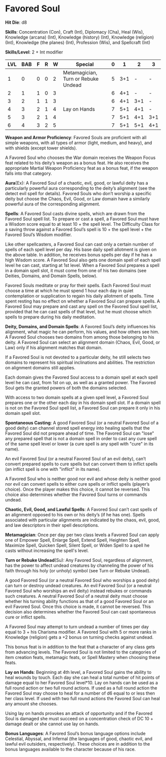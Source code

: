 # Favored Soul

**Hit Die**: d8

**Skills**: Concentration (Con), Craft (Int), Diplomacy (Cha), Heal (Wis), Knowledge (arcana) (Int), Knowledge (history) (Int), Knowledge (religion) (Int), Knowledge (the planes) (Int), Profession (Wis), and Spellcraft (Int)

**Skills/Level**: 2 + Int modifier

LVL | BAB | F | R | W | Special | 0 | 1 | 2 | 3
--- | --- | - | - | - | ------- | - | - | - | -
1   | 0   | 0 | 0 | 2 | Metamagician, Turn or Rebuke Undead | 5 | 3+1 | -   | -  
2   | 1   | 1 | 0 | 3 |  | 6 | 4+1 | -   | -
3   | 2   | 1 | 1 | 3 |  | 6 | 4+1 | 3+1 | -
4   | 3   | 2 | 1 | 4 | Lay on Hands | 7 | 5+1 | 4+1 | -
5   | 3   | 2 | 1 | 4 |  | 7 | 5+1 | 4+1 | 3+1
6   | 4   | 3 | 2 | 5 |  | 7 | 5+1 | 5+1 | 4+1

**Weapon and Armor Proficiency**: Favored Souls are proficient with all simple weapons, with all types of armor (light, medium, and heavy), and with shields (except tower shields).

A Favored Soul who chooses the War domain receives the Weapon Focus feat related to his deity’s weapon as a bonus feat. He also receives the appropriate Martial Weapon Proficiency feat as a bonus feat, if the weapon falls into that category.

**Aura**(Ex): A Favored Soul of a chaotic, evil, good, or lawful deity has a particularly powerful aura corresponding to the deity’s alignment (see the detect evil spell for details). Favored Souls who don’t worship a specific deity but choose the Chaos, Evil, Good, or Law domain have a similarly powerful aura of the corresponding alignment.

**Spells**: A Favored Soul casts divine spells, which are drawn from the Favored Soul spell list. To prepare or cast a spell, a Favored Soul must have a Wisdom score equal to at least 10 + the spell level. The Difficulty Class for a saving throw against a Favored Soul’s spell is 10 + the spell level + the Favored Soul’s Wisdom modifier.

Like other spellcasters, a Favored Soul can cast only a certain number of spells of each spell level per day. His base daily spell allotment is given on the above table. In addition, he receives bonus spells per day if he has a high Wisdom score. A Favored Soul also gets one domain spell of each spell level he can cast, starting at 1st level. When a Favored Soul prepares a spell in a domain spell slot, it must come from one of his two domains (see Deities, Domains, and Domain Spells, below).

Favored Souls meditate or pray for their spells. Each Favored Soul must choose a time at which he must spend 1 hour each day in quiet contemplation or supplication to regain his daily allotment of spells. Time spent resting has no effect on whether a Favored Soul can prepare spells. A Favored Soul may prepare and cast any spell on the Favored Soul spell list, provided that he can cast spells of that level, but he must choose which spells to prepare during his daily meditation.

**Deity, Domains, and Domain Spells**: A Favored Soul’s deity influences his alignment, what magic he can perform, his values, and how others see him. A Favored Soul chooses two domains from among those belonging to his deity. A Favored Soul can select an alignment domain (Chaos, Evil, Good, or Law) only if his alignment matches that domain.

If a Favored Soul is not devoted to a particular deity, he still selects two domains to represent his spiritual inclinations and abilities. The restriction on alignment domains still applies.

Each domain gives the Favored Soul access to a domain spell at each spell level he can cast, from 1st on up, as well as a granted power. The Favored Soul gets the granted powers of both the domains selected.

With access to two domain spells at a given spell level, a Favored Soul prepares one or the other each day in his domain spell slot. If a domain spell is not on the Favored Soul spell list, a Favored Soul can prepare it only in his domain spell slot.

**Spontaneous Casting**: A good Favored Soul (or a neutral Favored Soul of a good deity) can channel stored spell energy into healing spells that the Favored Soul did not prepare ahead of time. The Favored Soul can "lose" any prepared spell that is not a domain spell in order to cast any cure spell of the same spell level or lower (a cure spell is any spell with "cure" in its name).

An evil Favored Soul (or a neutral Favored Soul of an evil deity), can’t convert prepared spells to cure spells but can convert them to inflict spells (an inflict spell is one with "inflict" in its name).

A Favored Soul who is neither good nor evil and whose deity is neither good nor evil can convert spells to either cure spells or inflict spells (player’s choice). Once the player makes this choice, it cannot be reversed. This choice also determines whether the Favored Soul turns or commands undead.

**Chaotic, Evil, Good, and Lawful Spells**: A Favored Soul can’t cast spells of an alignment opposed to his own or his deity’s (if he has one). Spells associated with particular alignments are indicated by the chaos, evil, good, and law descriptors in their spell descriptions.

**Metamagician**: Once per day per two class levels a Favored Soul can apply one of Empower Spell, Enlarge Spell, Extend Spell, Heighten Spell, Maximize Spell, Quicken Spell, Silent Spell, or Widen Spell to a spell he casts without increasing the spell's level.

**Turn or Rebuke Undead**(Su): Any Favored Soul, regardless of alignment, has the power to affect undead creatures by channeling the power of his faith through his holy (or unholy) symbol (see Turn or Rebuke Undead).

A good Favored Soul (or a neutral Favored Soul who worships a good deity) can turn or destroy undead creatures. An evil Favored Soul (or a neutral Favored Soul who worships an evil deity) instead rebukes or commands such creatures. A neutral Favored Soul of a neutral deity must choose whether his turning ability functions as that of a good Favored Soul or an evil Favored Soul. Once this choice is made, it cannot be reversed. This decision also determines whether the Favored Soul can cast spontaneous cure or inflict spells.

A Favored Soul may attempt to turn undead a number of times per day equal to 3 + his Charisma modifier. A Favored Soul with 5 or more ranks in Knowledge (religion) gets a +2 bonus on turning checks against undead.

This bonus feat is in addition to the feat that a character of any class gets from advancing levels. The Favored Soul is not limited to the categories of item creation feats, metamagic feats, or Spell Mastery when choosing these feats.

**Lay on Hands**: Beginning at 4th level, a Favored Soul gains the ability to heal wounds by touch. Each day she can heal a total number of hit points of damage equal to her Favored Soul level*10. Lay on hands can be used as a full round action or two full round actions. If used as a full round action the Favored Soul may choose to heal for a number of d6 equal to or less then her class level. If used with two full round actions the Favored Soul can heal any amount she chooses.

Using lay on hands provokes an attack of opportunity and if the Favored Soul is damaged she must succeed on a concentration check of DC 10 + damage dealt or she cannot use lay on hands.

**Bonus Languages**: A Favored Soul’s bonus language options include Celestial, Abyssal, and Infernal (the languages of good, chaotic evil, and lawful evil outsiders, respectively). These choices are in addition to the bonus languages available to the character because of his race.